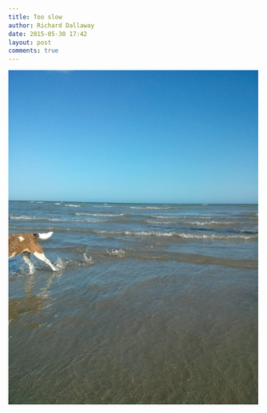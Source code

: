```yaml
---
title: Too slow
author: Richard Dallaway
date: 2015-05-30 17:42
layout: post
comments: true
---
```


<div><a href="/media/tp_IMG_20150516_175633.jpg"><img src="/media/tp_thumb_IMG_20150516_175633.jpg" width="500" height="667"/></a></div>


  
      